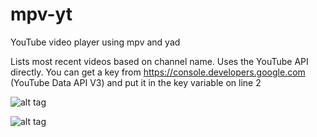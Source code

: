 # mpv-yt
YouTube video player using mpv and yad

Lists most recent videos based on channel name. Uses the YouTube API directly. You can get a key from https://console.developers.google.com (YouTube Data API V3) and put it in the key variable on line 2

![alt tag](http://i.imgur.com/2Ax4t6C.png)

![alt tag](http://i.imgur.com/wRL67NU.png)
